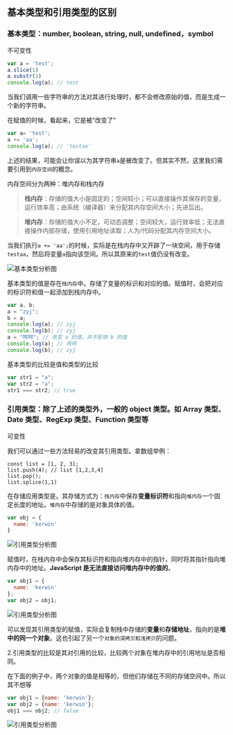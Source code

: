 ## 基本类型和引用类型的区别

### 基本类型：number, boolean, string, null, undefined，symbol

不可变性
```js
var a = 'test';
a.slice(1)
a.substr(1)
console.log(a); // test
```
当我们调用一些字符串的方法对其进行处理时，都不会修改原始的值，而是生成一个新的字符串。

在赋值的时候，看起来，它是被“改变了”
```js
var a= 'test';
a += 'aa';
console.log(a); // 'testaa'
```

上述的结果，可能会让你误以为其字符串`a`是被改变了。但其实不然，这里我们需要引用到`内存空间`的概念。

内存空间分为两种：堆内存和栈内存

> **栈内存**：存储的值大小是固定的；空间较小；可以直接操作其保存的变量，运行效率高；由系统（编译器）来分配其内存空间大小；先进后出。

> **堆内存**：存储的值大小不定，可动态调整；空间较大，运行效率低；无法直接操作内部存储，使用引用地址读取；人为/代码分配其内存空间大小。

当我们执行`a += 'aa';`的时候，实际是在栈内存中又开辟了一块空间，用于存储`testaa`，然后将变量`a`指向该空间。所以其原来的`test`值仍没有改变。

![基本类型分析图](https://raw.githubusercontent.com/kerwin-ly/Blog/main/assets/imgs/basic-stack.png)

基本类型的值是存在`栈内存`中。存储了变量的标识和对应的值。赋值时，会把对应的标识符和值一起添加到栈内存中。

```js
var a, b;
a = "zyj";
b = a;
console.log(a); // zyj
console.log(b); // zyj
a = "呵呵"; // 改变 a 的值，并不影响 b 的值
console.log(a); // 呵呵
console.log(b); // zyj
```

基本类型的比较是值和类型的比较

```js
var str1 = "a";
var str2 = "a";
str1 === str2; // true
```

### 引用类型：除了上述的类型外，一般的 object 类型。如 Array 类型、Date 类型、RegExp 类型、Function 类型等

可变性

我们可以通过一些方法轻易的改变其引用类型。拿数组举例：

```
const list = [1, 2, 3];
list.push(4); // list [1,2,3,4]
list.pop();
list.splice(1,1)
```

在存储应用类型是。其存储方式为：`栈内存`中保存**变量标识符**和指向`堆内存`一个固定长度的地址。`堆内存`中存储的是对象具体的值。

```js
var obj = {
  name: 'kerwin'
}
```
![引用类型分析图](https://raw.githubusercontent.com/kerwin-ly/Blog/main/assets/imgs/heap.png)

赋值时，在栈内存中会保存其标识符和指向堆内存中的指针，同时将其指针指向堆内存中的地址。**JavaScript 是无法直接访问堆内存中的值的**。

```js
var obj1 = {
  name: 'kerwin'
};
var obj2 = obj1;
```

![引用类型分析图](https://raw.githubusercontent.com/kerwin-ly/Blog/main/assets/imgs/heap2.png)

可以发现其引用类型的赋值，实际会复制栈中存储的**变量**和**存储地址**，指向的是**堆中的同一个对象**。这也引起了另一个`对象的深拷贝和浅拷贝`的问题。

2.引用类型的比较是其对引用的比较，比较两个对象在堆内存中的引用地址是否相同。

在下面的例子中，两个对象的值是相等的，但他们存储在不同的存储空间中。所以其不想等
```js
var obj1 = {name: 'kerwin'};
var obj2 = {name: 'kerwin'};
obj1 === obj2; // false
```
![引用类型分析图](https://raw.githubusercontent.com/kerwin-ly/Blog/main/assets/imgs/heap3.png)
